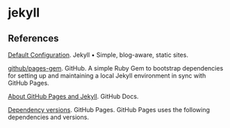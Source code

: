 # jekyll

## References

[Default Configuration](https://jekyllrb.com/docs/configuration/default/). Jekyll • Simple, blog-aware, static sites.

[github/pages-gem](https://github.com/github/pages-gem). GitHub. A simple Ruby Gem to bootstrap dependencies for setting up and maintaining a local Jekyll environment in sync with GitHub Pages.

[About GitHub Pages and Jekyll](https://ghdocs-prod.azurewebsites.net/en/pages/setting-up-a-github-pages-site-with-jekyll/about-github-pages-and-jekyll). GitHub Docs.

[Dependency versions](https://pages.github.com/versions/). GitHub Pages. GitHub Pages uses the following dependencies and versions.
